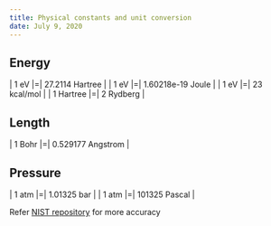 ```yaml
---
title: Physical constants and unit conversion
date: July 9, 2020
---
```


## Energy

| 1 eV |=| 27.2114 Hartree |
| 1 eV |=| 1.60218e-19 Joule |
| 1 eV |=| 23 kcal/mol |
| 1 Hartree |=| 2 Rydberg |

## Length

| 1 Bohr |=| 0.529177 Angstrom |

## Pressure

| 1 atm |=| 1.01325 bar |
| 1 atm |=| 101325 Pascal |


Refer [NIST repository](https://physics.nist.gov/cuu/Constants/index.html) for more accuracy